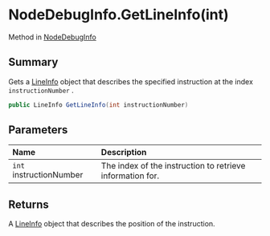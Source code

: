 # NodeDebugInfo.GetLineInfo(int)

Method in [NodeDebugInfo](/docs/api/csharp/yarn.compiler.nodedebuginfo.md)

## Summary


Gets a  <a href="yarn.compiler.nodedebuginfo.lineinfo.md">LineInfo</a>  object that describes the specified
instruction at the index  <code>instructionNumber</code> .


```csharp
public LineInfo GetLineInfo(int instructionNumber)
```

## Parameters

|Name|Description|
|:---|:---|
|`int` instructionNumber|The index of the instruction to retrieve information for.|

## Returns

A  <a href="yarn.compiler.nodedebuginfo.lineinfo.md">LineInfo</a>  object that describes the position
of the instruction.

